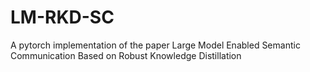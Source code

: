 # LM-RKD-SC
A pytorch implementation of the paper Large Model Enabled Semantic Communication Based on Robust Knowledge Distillation
